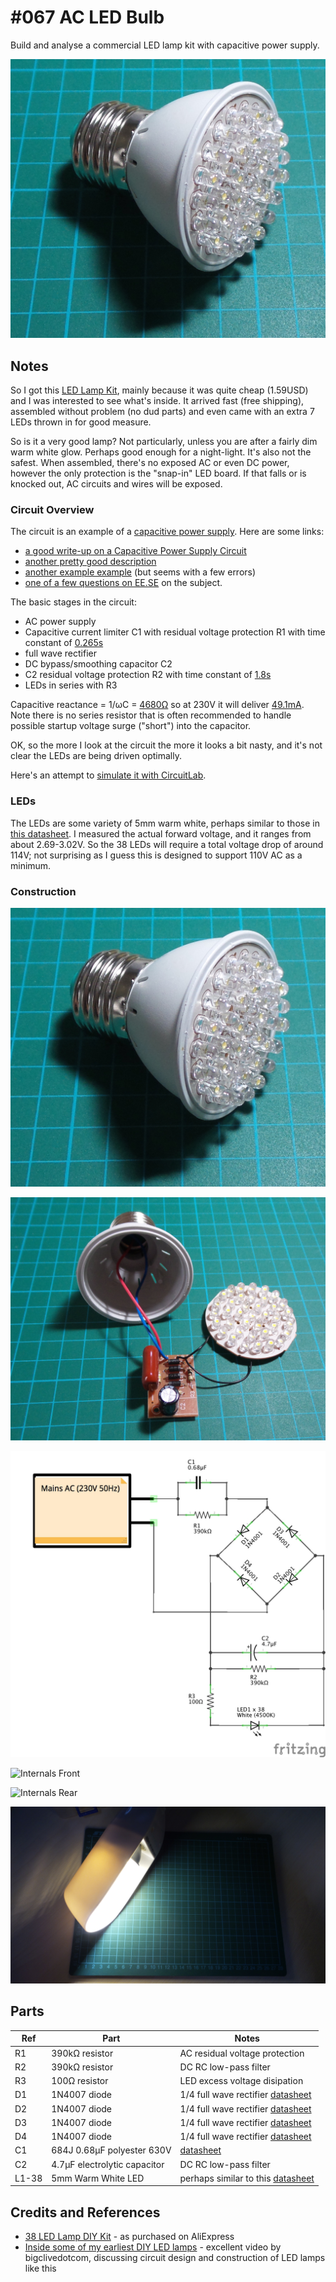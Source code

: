 # #067 AC LED Bulb

Build and analyse a commercial LED lamp kit with capacitive power supply.

![The Build](./assets/ACBulb_build.jpg?raw=true)

## Notes

So I got this
[LED Lamp Kit](https://www.aliexpress.com/item/Free-Shipping-New-Energy-Saving-38-LEDs-Lamps-DIY-Kits-Electronic-Suite-1-Set/32266628111.html),
mainly because it was quite cheap (1.59USD) and I was interested to see what's inside.
It arrived fast (free shipping), assembled without problem (no dud parts) and even came with an extra 7 LEDs thrown in for good measure.

So is it a very good lamp? Not particularly, unless you are after a fairly dim warm white glow. Perhaps good enough for a night-light.
It's also not the safest. When assembled, there's no exposed AC or even DC power, however the only protection is the "snap-in" LED board. If that falls or is knocked out, AC circuits and wires will be exposed.

### Circuit Overview

The circuit is an example of a [capacitive power supply](https://en.wikipedia.org/wiki/Capacitive_power_supply).
Here are some links:
* [a good write-up on a Capacitive Power Supply Circuit](https://www.electroschematics.com/5678/capacitor-power-supply/)
* [another pretty good description](https://www.engineersgarage.com/contribution/capacitor-power-supply-design)
* [another example example](https://www.circuitsgallery.com/2012/07/transformer-less-ac-to-dc-capacitor-power-supply-circuit2.html) (but seems with a few errors)
* [one of a few questions on EE.SE](http://electronics.stackexchange.com/questions/5572/how-efficient-is-a-capacitive-power-supply) on the subject.

The basic stages in the circuit:

* AC power supply
* Capacitive current limiter C1 with residual voltage protection R1 with time constant of [0.265s](https://www.wolframalpha.com/input/?i=0.68%CE%BCF+*+390k%CE%A9)
* full wave rectifier
* DC bypass/smoothing capacitor C2
* C2 residual voltage protection R2 with time constant of [1.8s](https://www.wolframalpha.com/input/?i=4.7%CE%BCF+*+390k%CE%A9)
* LEDs in series with R3

Capacitive reactance = 1/ωC = [4680Ω](https://www.wolframalpha.com/input/?i=1%2F(2%CF%80*50Hz*0.68%CE%BCF))
so at 230V it will deliver [49.1mA](https://www.wolframalpha.com/input/?i=230V*2%CF%80*50Hz*0.68%CE%BCF).
Note there is no series resistor that is often recommended to handle possible startup voltage surge ("short") into the capacitor.

OK, so the more I look at the circuit the more it looks a bit nasty, and it's not clear the LEDs are being driven optimally.

Here's an attempt to [simulate it with CircuitLab](https://www.circuitlab.com/circuit/689p94/ACBulb-capacitive-power-supply/).

### LEDs

The LEDs are some variety of 5mm warm white, perhaps similar to those in [this datasheet](https://www.futurlec.com/LED/LED5WWULB.shtml).
I measured the actual forward voltage, and it ranges from about 2.69-3.02V.
So the 38 LEDs will require a total voltage drop of around 114V; not surprising as I guess this is designed to support 110V AC as a minimum.

### Construction

![The Build](./assets/ACBulb_build.jpg?raw=true)

![The Build](./assets/ACBulb_build2.jpg?raw=true)

![The Schematic](./assets/ACBulb_schematic.jpg?raw=true)

![Internals Front](./assets/ACBulb_pcb_front.jpg?raw=true)

![Internals Rear](./assets/ACBulb_pcb_rear.jpg?raw=true)

![Demo](./assets/ACBulb_demo.jpg?raw=true)

## Parts

| Ref | Part                            | Notes     |
|-----|---------------------------------|-----------|
| R1  | 390kΩ resistor                  | AC residual voltage protection  |
| R2  | 390kΩ resistor                  | DC RC low-pass filter |
| R3  | 100Ω resistor                   | LED excess voltage disipation |
| D1  | 1N4007 diode                    | 1/4 full wave rectifier [datasheet](https://www.futurlec.com/Diodes/1N4007.shtml)  |
| D2  | 1N4007 diode                    | 1/4 full wave rectifier [datasheet](https://www.futurlec.com/Diodes/1N4007.shtml)  |
| D3  | 1N4007 diode                    | 1/4 full wave rectifier [datasheet](https://www.futurlec.com/Diodes/1N4007.shtml)  |
| D4  | 1N4007 diode                    | 1/4 full wave rectifier [datasheet](https://www.futurlec.com/Diodes/1N4007.shtml)  |
| C1  | 684J 0.68μF polyester 630V      | [datasheet](http://sg.element14.com/panasonic-electronic-components/ecqe6684jf/capacitor-film-630v-0-68uf/dp/1744822?CMP=GRHB-OCTOPART-1000755)  |
| C2  | 4.7μF electrolytic capacitor    | DC RC low-pass filter |
| L1-38 | 5mm Warm White LED            | perhaps similar to this [datasheet](https://www.futurlec.com/LED/LED5WWULB.shtml) |


## Credits and References

* [38 LED Lamp DIY Kit](https://www.aliexpress.com/item/Free-Shipping-New-Energy-Saving-38-LEDs-Lamps-DIY-Kits-Electronic-Suite-1-Set/32266628111.html) - as purchased on AliExpress
* [Inside some of my earliest DIY LED lamps](https://www.youtube.com/watch?v=Ju1CQF39DH8) - excellent video by bigclivedotcom, discussing circuit design and construction of LED lamps like this
